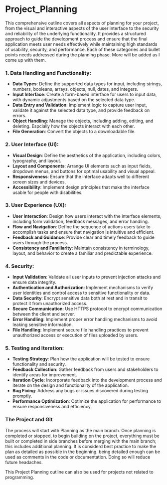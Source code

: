 # Project_Planning

This comprehensive outline covers all aspects of planning for your project, from the visual and interactive aspects of the user interface to the security and reliability of the underlying functionality. It provides a structured approach to guide the development process and ensure that the final application meets user needs effectively while maintaining high standards of usability, security, and performance.   Each of these categories and bullet points needs addressed during the planning phase. More will be added as I come up with them. 


### 1. Data Handling and Functionality:
- **Data Types**: Define the supported data types for input, including strings, numbers, booleans, arrays, objects, null, dates, and integers.
- **Input Interface**: Create a form-based interface for users to input data, with dynamic adjustments based on the selected data type.
- **Data Entry and Validation**: Implement logic to capture user input, validate it against the selected data type, and provide feedback on errors.
- **Object Handling**: Manage the objects, including adding, editing, and deleting. Espcially how the objects interact with each other.
- **File Generation**: Convert the objects to a downloadable file.

### 2. User Interface (UI):
- **Visual Design**: Define the aesthetics of the application, including colors, typography, and layout.
- **Layout and Components**: Arrange UI elements such as input fields, dropdown menus, and buttons for optimal usability and visual appeal.
- **Responsiveness**: Ensure that the interface adapts well to different screen sizes and devices.
- **Accessibility**: Implement design principles that make the interface usable for people with disabilities.

### 3. User Experience (UX):
- **User Interaction**: Design how users interact with the interface elements, including form validation, feedback messages, and error handling.
- **Flow and Navigation**: Define the sequence of actions users take to accomplish tasks and ensure that navigation is intuitive and efficient.
- **Feedback and Guidance**: Provide clear and timely feedback to guide users through the process.
- **Consistency and Familiarity**: Maintain consistency in terminology, layout, and behavior to create a familiar and predictable experience.

### 4. Security:
- **Input Validation**: Validate all user inputs to prevent injection attacks and ensure data integrity.
- **Authentication and Authorization**: Implement mechanisms to verify user identities and control access to sensitive functionality or data.
- **Data Security**: Encrypt sensitive data both at rest and in transit to protect it from unauthorized access.
- **Secure Communication**: Use HTTPS protocol to encrypt communication between the client and server.
- **Error Handling**: Implement proper error handling mechanisms to avoid leaking sensitive information.
- **File Handling**: Implement secure file handling practices to prevent unauthorized access or execution of files uploaded by users.

### 5. Testing and Iteration:
- **Testing Strategy**: Plan how the application will be tested to ensure functionality and security.
- **Feedback Collection**: Gather feedback from users and stakeholders to identify areas for improvement.
- **Iteration Cycle**: Incorporate feedback into the development process and iterate on the design and functionality of the application.
- **Bug Fixing**: Address any bugs or issues discovered during testing promptly.
- **Performance Optimization**: Optimize the application for performance to ensure responsiveness and efficiency.


### **The Project and Git**
The process will start with Planning as the main branch. Once planning is completed or stopped, to begin building on the project, everything must be built or completed in side branches before merging with the main branch; this includes additional planning. It is considerd best practice to make the plan as detailed as possible in the beginning. being detailed enough can be used as comments in the code or documentation. Doing so will reduce future headaches.

This Project Planning outline can also be used for projects not related to programming.
